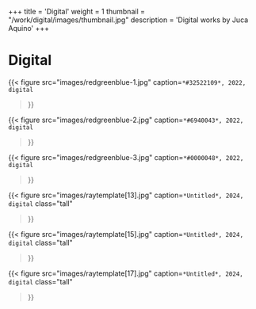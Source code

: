 +++
title = 'Digital'
weight = 1
thumbnail = "/work/digital/images/thumbnail.jpg"
description = 'Digital works by Juca Aquino'
+++

# Digital

{{< figure
    src="images/redgreenblue-1.jpg"
    caption=`*#32522109*, 2022, digital`
>}}

{{< figure
    src="images/redgreenblue-2.jpg"
    caption=`*#6940043*, 2022, digital`
>}}

{{< figure
    src="images/redgreenblue-3.jpg"
    caption=`*#0000048*, 2022, digital`
>}}

{{< figure
    src="images/raytemplate[13].jpg"
    caption=`*Untitled*, 2024, digital`
    class="tall"
>}}

{{< figure
    src="images/raytemplate[15].jpg"
    caption=`*Untitled*, 2024, digital`
    class="tall"
>}}

{{< figure
    src="images/raytemplate[17].jpg"
    caption=`*Untitled*, 2024, digital`
    class="tall"
>}}

